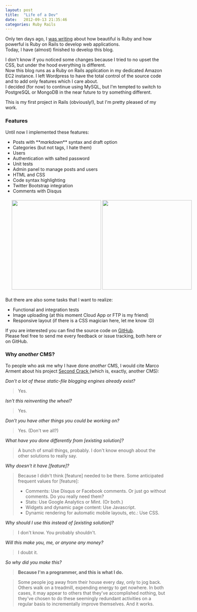 ```yaml
---
layout: post
title:  "Life of a Dev"
date:   2012-09-13 21:35:46
categories: Ruby Rails
---
```


Only ten days ago, I [was writing](http://lifeofadev.eu/posts/thoughts-of-a-rails-and-ruby-beginner) about how beautiful is Ruby and how powerful is Ruby on Rails to develop web applications.  
Today, I have (almost) finished to develop this blog.

I don't know if you noticed some changes because I tried to no upset the CSS, but under the hood everything is different.  
Now this blog runs as a Ruby on Rails application in my dedicated Amazon EC2 instance. I left Wordpress to have the total control of the source code and to add only features which I care about.  
I decided (for now) to continue using MySQL, but I'm tempted to switch to PostgreSQL or MongoDB in the near future to try something different.

This is my first project in Rails (obviously!), but I'm pretty pleased of my work.

### Features

Until now I implemented these features:

- Posts with \*\*_markdown_\*\* syntax and draft option
- Categories (but not tags, I hate them)
- Users
- Authentication with salted password
- Unit tests
- Admin panel to manage posts and users
- HTML and CSS
- Code syntax highlighting
- Twitter Bootstrap integration
- Comments with Disqus

<div style="width:600px;margin:20px">
<a href="http://cl.ly/JRYl" target="_blank"><img src="http://f.cl.ly/items/0o2M2T0X2A2H303d473z/admin.png" width=280px></a>
<a href="http://cl.ly/JRUE" target="_blank"><img src="http://f.cl.ly/items/2S3A333k1B0p1z0d1R14/post.png" width=280px></a>
</div>

But there are also some tasks that I want to realize:

- Functional and integration tests
- Image uploading (at this moment Cloud App or FTP is my friend)
- Responsive layout (if there is a CSS magician here, let me know :D)

If you are interested you can find the source code on [GitHub](https://github.com/MarcoSero/lifeofadev.eu).  
Please feel free to send me every feedback or issue tracking, both here or on GitHub.

### Why _another_ CMS?

To people who ask me why I have done _another_ CMS, I would cite Marco Arment about his project [Second Crack ][1](which is, exactly, another CMS):

*Don't a lot of these static-file blogging engines already exist?*
> Yes.

*Isn't this reinventing the wheel?*
> Yes.

*Don't you have other things you could be working on?*
> Yes. (Don't we all?)

*What have you done differently from [existing solution]?*
> A bunch of small things, probably. I don't know enough about the other solutions to really say.

*Why doesn't it have [feature]?*
> Because I didn't think [feature] needed to be there. Some anticipated frequent values for [feature]:  
> - Comments: Use Disqus or Facebook comments. Or just go without comments. Do you really need them?  
> - Stats: Use Google Analytics or Mint. (Or both.)  
> - Widgets and dynamic page content: Use Javascript.  
> - Dynamic rendering for automatic mobile layouts, etc.: Use CSS.

*Why should I use this instead of [existing solution]?*
> I don't know. You probably shouldn't.

*Will this make you, me, or anyone any money?*
> I doubt it.

*So why did you make this?*
> **Because I'm a programmer, and this is what I do.**

> Some people jog away from their house every day, only to jog back. Others walk on a treadmill, expending energy to get nowhere. In both cases, it may appear to others that they've accomplished nothing, but they've chosen to do these seemingly redundant activities on a regular basis to incrementally improve themselves. And it works.

  [1]: https://github.com/marcoarment/secondcrack